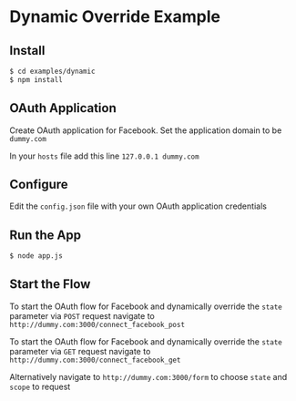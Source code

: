 
# Dynamic Override Example


## Install

```bash
$ cd examples/dynamic
$ npm install
```

## OAuth Application

Create OAuth application for Facebook. Set the application domain to be `dummy.com`

In your `hosts` file add this line `127.0.0.1 dummy.com`


## Configure

Edit the `config.json` file with your own OAuth application credentials


## Run the App

```bash
$ node app.js
```

## Start the Flow

To start the OAuth flow for Facebook and dynamically override the `state` parameter via `POST` request navigate to `http://dummy.com:3000/connect_facebook_post`

To start the OAuth flow for Facebook and dynamically override the `state` parameter via `GET` request navigate to `http://dummy.com:3000/connect_facebook_get`

Alternatively navigate to `http://dummy.com:3000/form` to choose `state` and `scope` to request
